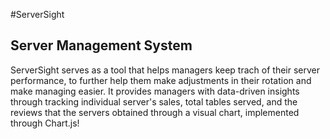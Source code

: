 #ServerSight
## Server Management System
ServerSight serves as a tool that helps managers keep trach of their server performance, to further help them
make adjustments in their rotation and make managing easier.
It provides managers with data-driven insights through tracking individual server's sales, total tables served,
and the reviews that the servers obtained through a visual chart, implemented through Chart.js! 
